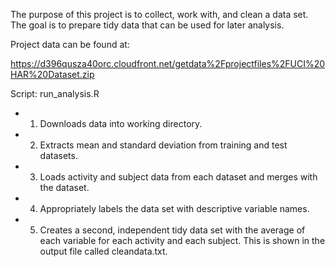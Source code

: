 The purpose of this project is to collect, work with, and clean a data set. The goal is to prepare tidy data that can be used for later analysis.

Project data can be found at: 

https://d396qusza40orc.cloudfront.net/getdata%2Fprojectfiles%2FUCI%20HAR%20Dataset.zip 

Script: run_analysis.R
* 1.	Downloads data into working directory.
* 2.	Extracts mean and standard deviation from training and test datasets.
* 3.	Loads activity and subject data from each dataset and merges with the dataset.
* 4.	Appropriately labels the data set with descriptive variable names.
* 5.	Creates a second, independent tidy data set with the average of each variable for each activity and each subject. This is shown in the output file called cleandata.txt.
